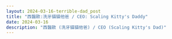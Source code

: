 ```yaml
---
layout: 2024-03-16-terrible-dad_post
title: "西醫歐:洗牙貓貓他爸 / CEO: Scaling Kitty's Daddy"
date: 2024-03-16
description: "西醫歐 (洗牙貓貓他爸) / CEO (Scaling Kitty's Dad)"
---
```

